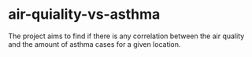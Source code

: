 # air-quiality-vs-asthma
The project aims to find if there is any correlation between the air quality and the amount of asthma cases for a given location.
